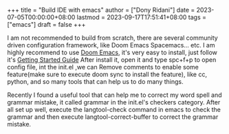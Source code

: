 +++
title = "Build IDE with emacs"
author = ["Dony Ridani"]
date = 2023-07-05T00:00:00+08:00
lastmod = 2023-09-17T17:51:41+08:00
tags = ["emacs"]
draft = false
+++

I am not recommended to build from scratch, there are several community driven configuration framework, like Doom Emacs Spacemacs... etc. I am highly recommend to use [Doom Emacs](https://github.com/doomemacs/doomemacs), it's very easy to install, just follow it's [Getting Started Guide](https://github.com/doomemacs/doomemacs/blob/master/docs/getting_started.org)
After install it, open it and type spc+f+p to open config file, int the init.el ,we can Remove comments to enable some feature(make sure to execute doom sync to install the feature), like cc, python, and so many tools that can help us to do many things.

Recently I found a useful tool that can help me to correct my word spell and grammar mistake, it called grammar in the init.el's checkers category. After all set up well, execute the langtool-check command in emacs to check the grammar and then execute langtool-correct-buffer to correct the grammar mistake.
